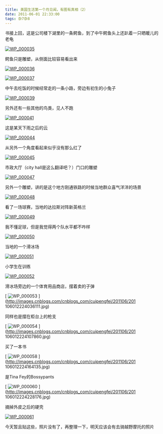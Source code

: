 ```yaml
---
title: 美国生活第一个月见闻，有图有真相（2）
date: 2011-06-01 22:33:00
tags: 杂7杂8
---
```

书接上回，这是公司楼下湖里的一条鳄鱼，到了中午鳄鱼头上还趴着一只晒暖儿的老龟

[ ![WP_000035](http://hi.csdn.net/attachment/201106/1/0_1306938490lIaP.gif)
](http://hi.csdn.net/attachment/201106/1/0_1306938488KhRn.gif)

鳄鱼只是雕塑，从侧面比较容易看出来

[ ![WP_000036](http://hi.csdn.net/attachment/201106/1/0_1306938495Bcxz.gif)
](http://hi.csdn.net/attachment/201106/1/0_1306938493bAg5.gif)

[ ![WP_000037](http://hi.csdn.net/attachment/201106/1/0_1306938500eReT.gif)
](http://hi.csdn.net/attachment/201106/1/0_1306938497qKz5.gif)

中午去吃饭的时候经常走的一条小路，旁边有初生的小兔子

[ ![WP_000039](http://hi.csdn.net/attachment/201106/1/0_1306938506T0Rt.gif)
](http://hi.csdn.net/attachment/201106/1/0_1306938504liMg.gif)

另外还有一些其他的鸟类，见人不跑

[ ![WP_000041](http://hi.csdn.net/attachment/201106/1/0_1306938511b04B.gif)
](http://hi.csdn.net/attachment/201106/1/0_1306938509DdMn.gif)

这是某天下雨之后的云

[ ![WP_000044](http://hi.csdn.net/attachment/201106/1/0_1306938515EoEw.gif)
](http://hi.csdn.net/attachment/201106/1/0_13069385141BMS.gif)

从另外一个角度看起来似乎没有那么红了

[ ![WP_000045](http://hi.csdn.net/attachment/201106/1/0_1306938519G5I5.gif)
](http://hi.csdn.net/attachment/201106/1/0_13069385181gDz.gif)

市政大厅（city hall是这么翻译吧？）门口的雕塑

[ ![WP_000047](http://hi.csdn.net/attachment/201106/1/0_1306938524eJI4.gif)
](http://hi.csdn.net/attachment/201106/1/0_1306938522css7.gif)

另外一个雕塑，讲的是这个地方刚通铁路的时候当地群众喜气洋洋的场景

[ ![WP_000048](http://hi.csdn.net/attachment/201106/1/0_1306938530d0Wm.gif)
](http://hi.csdn.net/attachment/201106/1/0_130693852705VT.gif)

看了一场球赛，当地的达拉斯对阵新英格兰

[ ![WP_000049](http://hi.csdn.net/attachment/201106/1/0_1306938536lNkJ.gif)
](http://hi.csdn.net/attachment/201106/1/0_1306938534vpkX.gif)

我不懂足球，但是我觉得两个队水平都不咋样

[ ![WP_000050](http://hi.csdn.net/attachment/201106/1/0_1306938541q7tt.gif)
](http://hi.csdn.net/attachment/201106/1/0_1306938539SR78.gif)

当地的一个滑冰场

[ ![WP_000051](http://hi.csdn.net/attachment/201106/1/0_1306938546L0cL.gif)
](http://hi.csdn.net/attachment/201106/1/0_1306938544dYYD.gif)

小学生在训练

[ ![WP_000052](http://hi.csdn.net/attachment/201106/1/0_130693855193lZ.gif)
](http://hi.csdn.net/attachment/201106/1/0_1306938549UPM0.gif)

滑冰场旁边的一个体育用品商店，摆着卖的子弹

[
![WP_000053](http://images.cnblogs.com/cnblogs_com/cuipengfei/201106/201106012224063306.jpg)
 ](http://images.cnblogs.com/cnblogs_com/cuipengfei/201106/201
106012224036111.jpg)

同样也是摆在柜台上的枪支

[
![WP_000054](http://images.cnblogs.com/cnblogs_com/cuipengfei/201106/201106012224131990.jpg)
 ](http://images.cnblogs.com/cnblogs_com/cuipengfei/201106/201
106012224107860.jpg)

买了一本书

[
![WP_000058](http://images.cnblogs.com/cnblogs_com/cuipengfei/201106/201106012224195998.jpg)
 ](http://images.cnblogs.com/cnblogs_com/cuipengfei/201106/201
106012224164135.jpg)

是Tina Fey的Bossypants

[
![WP_000060](http://images.cnblogs.com/cnblogs_com/cuipengfei/201106/201106012224254814.jpg)
 ](http://images.cnblogs.com/cnblogs_com/cuipengfei/201106/201
106012224228176.jpg)

摘掉外皮之后的硬壳

[ ![WP_000061](http://hi.csdn.net/attachment/201106/1/0_1306938581pPR6.gif)
](http://blog.csdn.net/cuipengfei1/)

今天暂且贴这些，照片没有了，再整理一下，明天应该会有去骑越野摩托的照片



